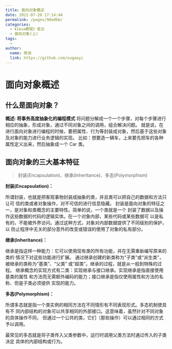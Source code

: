 ```yaml
---
title: 面向对象概述
date: 2022-07-20 17:14:44
permalink: /pages/9dedbb/
categories:
  - 《Java教程》笔记
  - 面向对象(上)
tags:
  - 
author: 
  name: 杨洲
  link: https://github.com/xugaoyi
---
```


# 面向对象概述

##  什么是面向对象？

**概述: 将事务高度抽象化的编程模式**
将问题分解成一个一个步骤，对每个步骤进行相应的抽象，形成对象，通过不同对象之间的调用，组合解决问题。
就是说，在进行面向对象进行编程的时候，要把属性、行为等封装成对象，然后基于这些对象及对象的能力进行业务逻辑的实现。
比如：想要造一辆车，上来要先把车的各种属性定义出来，然后抽象成一个 Car 类。

##  面向对象的三大基本特征

> 封装(Encapsulation)、继承(Inheritance)、多态(Polymorphism)

**封装(Encapsulation)：**

​	所谓封装，也就是把客观事物封装成抽象的类，并且类可以把自己的数据和方法只让可
信的类或者对象操作，对不可信的进行信息隐藏。
​	封装是面向对象的特征之一，是对象和类概念的主要特性。简单的说，一个类就是一个
封装了数据以及操作这些数据的代码的逻辑实体。在一个对象内部，某些代码或某些数据可
以是私有的，不能被外界访问。通过这种方式，对象对内部数据提供了不同级别的保护，以
防止程序中无关的部分意外的改变或错误的使用了对象的私有部分。

**继承(Inheritance)：**

​	继承是指这样一种能力：它可以使用现有类的所有功能，并在无需重新编写原来的类的
情况下对这些功能进行扩展。
​	通过继承创建的新类称为“子类”或“派生类”，被继承的类称为“基类”、“父类”
或“超类”。继承的过程，就是从一般到特殊的过程。
​	继承概念的实现方式有二类：实现继承与接口继承。实现继承是指直接使用基类的属性
和方法而无需额外编码的能力；接口继承是指仅使用属性和方法的名称、但是子类必须提供
实现的能力。

**多态(Polymorphism)：**

​	所谓多态就是指一个类实例的相同方法在不同情形有不同表现形式。多态机制使具有不
同内部结构的对象可以共享相同的外部接口。这意味着，虽然针对不同对象的具体操作不同，
但通过一个公共的类，它们（那些操作）可以通过相同的方式予以调用。

​	最常见的多态就是将子类传入父类参数中，运行时调用父类方法时通过传入的子类决定
具体的内部结构或行为。	
